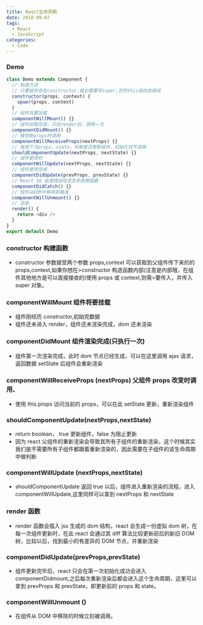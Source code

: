 ```yaml
---
title: React生命周期
date: 2018-09-07
tags:
  - React
  - JavaScript
categories:
  - Code
---
```


### Demo

```js
class Demo extends Component {
  // 构造方法
  // 只要组件存在constructor,就必要要写super,否则this指向会错误
  constructor(props, context) {
    spuer(props, context)
  }
  // 组件将要加载
  componentWillMount() {}
  // 组件加载完成，只在render后，调用一次
  componentDidMount() {}
  // 接受新props时调用
  componentWillReceiveProps(nextProps) {}
  // 接受下次props、state，判断是否更新组件，初始化时不调用
  shouldComponentUpdate(nextProps, nextState) {}
  // 组件更改时
  componentWillUpdate(nextProps, nextState) {}
  // 组件更改完成
  componentDidUpdate(prevProps, prevState) {}
  // React 16 处理错误信息生命周期函数
  componentDidCatch() {}
  // 组件从DOM中移除前触发
  componentWillUnmount() {}
  // 渲染
  render() {
    return <div />
  }
}
export default Demo
```

### constructor 构建函数

- constructor 参数接受两个参数 props,context 可以获取到父组件传下来的的 props,context,如果你想在>constructor 构造函数内部(注意是内部哦，在组件其他地方是可以直接接收的)使用 props 或 context,则需>要传入，并传入 super 对象。

### componentWillMount 组件将要挂载

- 组件刚经历 constructor,初始完数据
- 组件还未进入 render，组件还未渲染完成，dom 还未渲染

### componentDidMount 组件渲染完成(只执行一次)

- 组件第一次渲染完成，此时 dom 节点已经生成，可以在这里调用 ajax 请求，返回数据 setState 后组件会重新渲染

### componentWillReceiveProps (nextProps) 父组件 props 改变时调用、

- 使用 this.props 访问当前的 props，可以在此 setState 更新，重新渲染组件

### shouldComponentUpdate(nextProps,nextState)

- return boolean， true 更新组件，false 为阻止更新
- 因为 react 父组件的重新渲染会导致其所有子组件的重新渲染，这个时候其实我们是不需要所有子组件都跟着重新渲染的，因此需要在子组件的该生命周期中做判断

### componentWillUpdate (nextProps,nextState)

- shouldComponentUpdate 返回 true 以后，组件进入重新渲染的流程，进入 componentWillUpdate,这里同样可以拿到 nextProps 和 nextState

### render 函数

- render 函数会插入 jsx 生成的 dom 结构，react 会生成一份虚拟 dom 树，在每一次组件更新时，在此 react 会通过其 diff 算法比较更新前后的新旧 DOM 树，比较以后，找到最小的有差异的 DOM 节点，并重新渲染

### componentDidUpdate(prevProps,prevState)

- 组件更新完毕后，react 只会在第一次初始化成功会进入 componentDidmount,之后每次重新渲染后都会进入这个生命周期，这里可以拿到 prevProps 和 prevState，即更新前的 props 和 state。

### componentWillUnmount ()

- 在组件从 DOM 中移除的时候立刻被调用。
